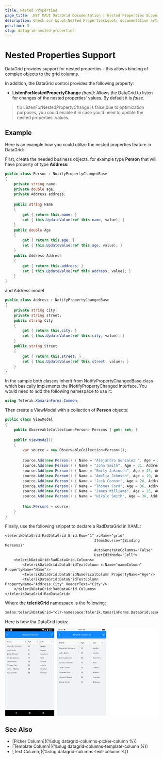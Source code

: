 ```yaml
---
title: Nested Properties
page_title: .NET MAUI DataGrid Documentation | Nested Properties Support
description: Check our &quot;Nested Properties&quot; documentation article for Telerik DataGrid for .NET MAUI.
position: 3
slug: datagrid-nested-properties
---
```


# Nested Properties Support

DataGrid provides support for nested properties - this allows binding of complex objects to the grid columns.

In addition, the DataGrid control provides the following property:  
* **ListenForNestedPropertyChange** *(bool)*: Allows the DataGrid to listen for changes of the nested properties' values. By default it is *false*. 

>tip ListenForNestedPropertyChange is false due to optimization purposes, you could enable it in case you'd need to update the nested properties' values.

## Example

Here is an example how you could utilize the nested properties feature in DataGrid: 

First, create the needed business objects, for example type **Person** that will have property of type **Address**:

```C#
public class Person : NotifyPropertyChangedBase
{
    private string name;
    private double age;
    private Address address;

    public string Name
    {
        get { return this.name; }
        set { this.UpdateValue(ref this.name, value); }
    }
    public double Age
    {
        get { return this.age; }
        set { this.UpdateValue(ref this.age, value); }
    }
    public Address Address
    {
        get { return this.address; }
        set { this.UpdateValue(ref this.address, value); }
    }
}
```

and Address model

```C#
public class Address : NotifyPropertyChangedBase
{
    private string city;
    private string street;
    public string City
    {
        get { return this.city; }
        set { this.UpdateValue(ref this.city, value); }
    }
    public string Street
    {
        get { return this.street; }
        set { this.UpdateValue(ref this.street, value); }
    }
}
```

In the sample both classes inherit from NotifyPropertyChangedBase class which basically implements the INotifyPropertyChanged interface. You would need to add the following namespace to use it:

```C#
using Telerik.XamarinForms.Common;
```

Then create a ViewModel with a collection of **Person** objects:

```C#
public class ViewModel
{
    public ObservableCollection<Person> Persons { get; set; }

    public ViewModel()
    {
        var source = new ObservableCollection<Person>();

        source.Add(new Person() { Name = "Alejandro Gonzalez ", Age = 23, Address = new Address() { City = "Madrid" } });
        source.Add(new Person() { Name = "John Smith", Age = 31, Address = new Address() { City = "London" } });
        source.Add(new Person() { Name = "Emily Jakinson", Age = 42, Address = new Address() { City = "New York" } });
        source.Add(new Person() { Name = "Amelia Johnson", Age = 19, Address = new Address() { City = "Bath" } });
        source.Add(new Person() { Name = "Jack Connor", Age = 28, Address = new Address() { City = "Oxford" } });
        source.Add(new Person() { Name = "Thomas Ford", Age = 36, Address = new Address() { City = "Atlanta" } });
        source.Add(new Person() { Name = "James Williams", Age = 25, Address = new Address() { City = "Houston" } });
        source.Add(new Person() { Name = "Nikole Smith", Age = 38, Address = new Address() { City = "Chicago" } });

        this.Persons = source;
    }
}
```

Finally, use the following snippet to declare a RadDataGrid in XAML: 

```XAML
<telerikDataGrid:RadDataGrid Grid.Row="1" x:Name="grid"
                                         ItemsSource="{Binding Persons}"
                                         AutoGenerateColumns="False"
                                         UserEditMode="Cell">
    <telerikDataGrid:RadDataGrid.Columns>
        <telerikDataGrid:DataGridTextColumn x:Name="nameColumn" PropertyName="Name"/>
        <telerikDataGrid:DataGridNumericalColumn PropertyName="Age"/>
        <telerikDataGrid:DataGridTextColumn PropertyName="Address.City" HeaderText="City"/>
    </telerikDataGrid:RadDataGrid.Columns>
</telerikDataGrid:RadDataGrid>
```

Where the **telerikGrid** namespace is the following:

```xml
xmlns:telerikDataGrid="clr-namespace:Telerik.XamarinForms.DataGrid;assembly=Telerik.Maui.Controls.Compatibility"
```

Here is how tha DataGrid looks:

![DataGrid Nested Properties](../images/datagrid-nested-properties.png)

## See Also

- [Picker Column]({%slug datagrid-columns-picker-column %})
- [Template Column]({%slug datagrid-columns-template-column %})
- [Text Column]({%slug datagrid-columns-text-column %})
